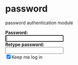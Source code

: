 # password
password authentication module
<!DOCTYPE html>
<html>
<head>
	<link rel="stylesheet" type="text/css" href="password.css">
</head>
<body>
<div class="main">
<b>Password:</b><br>
<input type="password" id="password" autofocus class="passlength" onkeyup="match();length();CheckPasswordStrength(this.value);" />    <span id="password_strength"></span><br>
<b>Retype password:</b><br> 
<input type="password" id="repass"  onkeyup="match();length();"/> <br>
<input type="checkbox" name="checkbox" value="login" checked>Keep me log in<br>
<label id="lbl_check"> </label><br>
<label id="lbl_length"> </label><br>
<label id="lbl_strength"> </label>

<script type="text/javascript" src="interaction.js"/>
</script>
</div>
</body>
</html>
